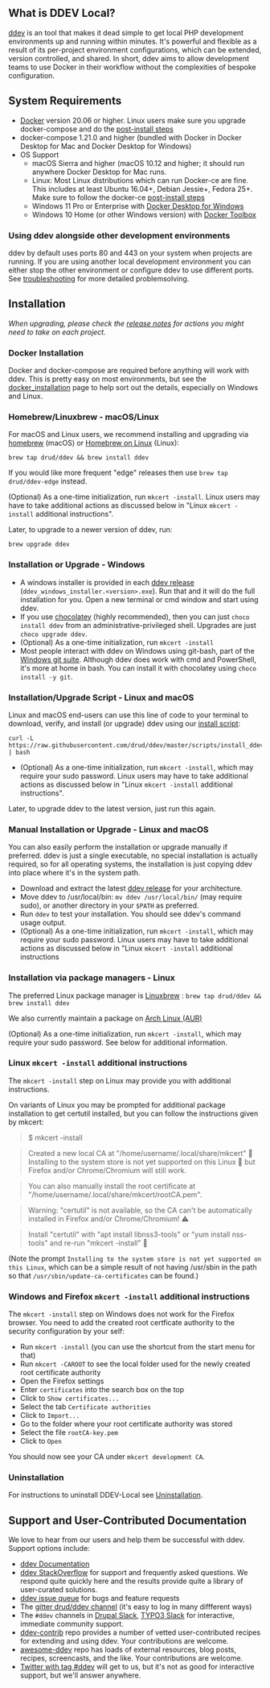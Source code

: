 ## What is DDEV Local?

[ddev](https://github.com/drud/ddev) is an  tool that makes it dead simple to get local PHP development environments up and running within minutes. It's powerful and flexible as a result of its per-project environment configurations, which can be extended, version controlled, and shared. In short, ddev aims to allow development teams to use Docker in their workflow without the complexities of bespoke configuration.



## System Requirements

- [Docker](https://www.docker.com/community-edition) version 20.06 or higher. Linux users make sure you upgrade docker-compose and do the [post-install steps](https://docs.docker.com/install/linux/linux-postinstall/#manage-docker-as-a-non-root-user)
- docker-compose 1.21.0 and higher (bundled with Docker in Docker Desktop for Mac and Docker Desktop for Windows)
- OS Support
  - macOS Sierra and higher (macOS 10.12 and higher; it should run anywhere Docker Desktop for Mac runs.
  - Linux: Most Linux distributions which can run Docker-ce are fine. This includes at least Ubuntu 16.04+, Debian Jessie+, Fedora 25+. Make sure to follow the docker-ce [post-install steps](https://docs.docker.com/install/linux/linux-postinstall/#manage-docker-as-a-non-root-user)
  - Windows 11 Pro or Enterprise with [Docker Desktop for Windows](https://docs.docker.com/docker-for-windows/install/)
  - Windows 10 Home (or other Windows version) with [Docker Toolbox](https://docs.docker.com/toolbox/toolbox_install_windows/)


### Using ddev alongside other development environments
ddev by default uses ports 80 and 443 on your system when projects are running. If you are using another local development environment you can either stop the other environment or configure ddev to use different ports. See [troubleshooting](users/troubleshooting.md#unable-listen) for more detailed problemsolving.

## Installation

_When upgrading, please check the [release notes](https://github.com/drud/ddev/releases) for actions you might need to take on each project._

### Docker Installation

Docker and docker-compose are required before anything will work with ddev. This is pretty easy on most environments, but see the [docker_installation](users/docker_installation.md) page to help sort out the details, especially on Windows and Linux.

### Homebrew/Linuxbrew - macOS/Linux

For macOS and Linux users, we recommend installing and upgrading via [homebrew](https://brew.sh/) (macOS) or [Homebrew on Linux](https://docs.brew.sh/Homebrew-on-Linux) (Linux):
```
brew tap drud/ddev && brew install ddev
```

If you would like more frequent "edge" releases then use `brew tap drud/ddev-edge` instead.

(Optional) As a one-time initialization, run `mkcert -install`. Linux users may have to take additional actions as discussed below in "Linux `mkcert -install` additional instructions".

Later, to upgrade to a newer version of ddev, run:
```
brew upgrade ddev
```


### Installation or Upgrade - Windows

- A windows installer is provided in each [ddev release](https://github.com/drud/ddev/releases) (`ddev_windows_installer.<version>.exe`). Run that and it will do the full installation for you.  Open a new terminal or cmd window and start using ddev.
- If you use [chocolatey](https://chocolatey.org/) (highly recommended), then you can just `choco install ddev` from an administrative-privileged shell. Upgrades are just `choco upgrade ddev`.
- (Optional) As a one-time initialization, run `mkcert -install`
- Most people interact with ddev on Windows using git-bash, part of the [Windows git suite](https://git-scm.com/download/win). Although ddev does work with cmd and PowerShell, it's more at home in bash. You can install it with chocolatey using `choco install -y git`.


### Installation/Upgrade Script - Linux and macOS

Linux and macOS end-users can use this line of code to your terminal to download, verify, and install (or upgrade) ddev using our [install script](https://github.com/drud/ddev/blob/master/scripts/install_ddev.sh):

```
curl -L https://raw.githubusercontent.com/drud/ddev/master/scripts/install_ddev.sh | bash
```

- (Optional) As a one-time initialization, run `mkcert -install`, which may require your sudo password. Linux users may have to take additional actions as discussed below in "Linux `mkcert -install` additional instructions". 


Later, to upgrade ddev to the latest version, just run this again.

### Manual Installation or Upgrade - Linux and macOS

You can also easily perform the installation or upgrade manually if preferred. ddev is just a single executable, no special installation is actually required, so for all operating systems, the installation is just copying ddev into place where it's in the system path.

- Download and extract the latest [ddev release](https://github.com/drud/ddev/releases) for your architecture.
- Move ddev to /usr/local/bin: `mv ddev /usr/local/bin/` (may require sudo), or another directory in your `$PATH` as preferred.
- Run `ddev` to test your installation. You should see ddev's command usage output.
- (Optional) As a one-time initialization, run `mkcert -install`, which may require your sudo password. Linux users may have to take additional actions as discussed below in "Linux `mkcert -install` additional instructions

### Installation via package managers - Linux

The preferred Linux package manager is [Linuxbrew](http://linuxbrew.sh/) : `brew tap drud/ddev && brew install ddev`

We also currently maintain a package on [Arch Linux (AUR)](https://aur.archlinux.org/packages/ddev-bin/)

(Optional) As a one-time initialization, run `mkcert -install`, which may require your sudo password. See below for additional information.

### Linux `mkcert -install` additional instructions

The `mkcert -install` step on Linux may provide you with additional instructions. 

On variants of Linux you may be prompted for additional package installation to get certutil installed, but you can follow the instructions given by mkcert:


  > $ mkcert -install
  
  > Created a new local CA at "/home/username/.local/share/mkcert" 
  > Installing to the system store is not yet supported on this Linux  but Firefox and/or Chrome/Chromium will still work.
  
  > You can also manually install the root certificate at "/home/username/.local/share/mkcert/rootCA.pem".
  
  > Warning: "certutil" is not available, so the CA can't be automatically installed in Firefox and/or Chrome/Chromium! ⚠️
  
  > Install "certutil" with "apt install libnss3-tools" or "yum install nss-tools" and re-run "mkcert -install" 
  
  (Note the prompt `Installing to the system store is not yet supported on this Linux`, which can be a simple result of not having /usr/sbin in the path so that `/usr/sbin/update-ca-certificates` can be found.)

### Windows and Firefox `mkcert -install` additional instructions

The `mkcert -install` step on Windows does not work for the Firefox browser.
You need to add the created root certficate authority to the security
configuration by your self:

- Run `mkcert -install` (you can use the shortcut from the start menu for that)
- Run `mkcert -CAROOT` to see the local folder used for the newly created root
  certificate authority
- Open the Firefox settings
- Enter `certificates` into the search box on the top
- Click to `Show certificates...`
- Select the tab `Certificate authorities`
- Click to `Import...`
- Go to the folder where your root certificate authority was stored
- Select the file `rootCA-key.pem`
- Click to `Open`

You should now see your CA under `mkcert development CA`.

### Uninstallation

For instructions to uninstall DDEV-Local see [Uninstallation](users/uninstall.md).

<a name="support"></a>
## Support and User-Contributed Documentation

We love to hear from our users and help them be successful with ddev. Support options include:

- [ddev Documentation](users/faq.md)
- [ddev StackOverflow](https://stackoverflow.com/questions/tagged/ddev) for support and frequently asked questions. We respond quite quickly here and the results provide quite a library of user-curated solutions.
- [ddev issue queue](https://github.com/drud/ddev/issues) for bugs and feature requests
- The [gitter drud/ddev channel](https://gitter.im/drud/ddev) (it's easy to log in many diffferent ways)
- The `#ddev` channels in [Drupal Slack](https://www.drupal.org/slack), [TYPO3 Slack](https://my.typo3.org/index.php?id=35) for interactive, immediate community support.
- [ddev-contrib](https://github.com/drud/ddev-contrib) repo provides a number of vetted user-contributed recipes for extending and using ddev. Your contributions are welcome.
- [awesome-ddev](https://github.com/drud/awesome-ddev) repo has loads of external resources, blog posts, recipes, screencasts, and the like. Your contributions are welcome.
- [Twitter with tag #ddev](https://twitter.com/search?q=%23ddev&src=typd&f=live) will get to us, but it's not as good for interactive support, but we'll answer anywhere.
